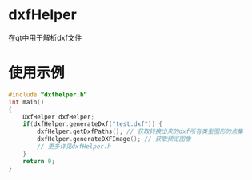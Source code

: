 # dxfHelper
在qt中用于解析dxf文件

# 使用示例
``` cpp
#include "dxfhelper.h"
int main()
{
	DxfHelper dxfHelper;
	if(dxfHelper.generateDxf("test.dxf")) {
		dxfHelper.getDxfPaths(); // 获取转换出来的dxf所有类型图形的点集
		dxfHelper.generateDXFImage(); // 获取预览图像
		// 更多详见dxfHelper.h
	}
	return 0;
}
```